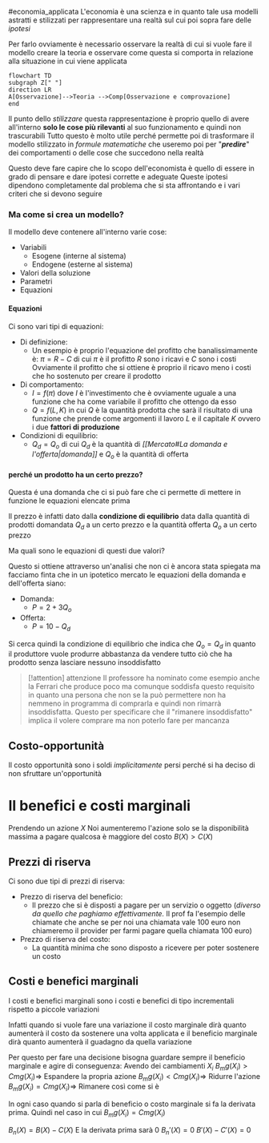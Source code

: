 #economia_applicata
L'economia è una scienza e in quanto tale usa modelli astratti e stilizzati per rappresentare una realtà sul cui poi sopra fare delle *ipotesi*

Per farlo ovviamente è necessario osservare la realtà di cui si vuole fare il modello creare la teoria e osservare come questa si comporta in relazione alla situazione in cui viene applicata

```mermaid
flowchart TD
subgraph Z[" "]
direction LR
A[Osservazione]-->Teoria -->Comp[Osservazione e comprovazione]
end
``` 

Il punto dello *stilizzare* questa rappresentazione è proprio quello di avere all'interno **solo le cose più rilevanti** al suo funzionamento e quindi non trascurabili
Tutto questo è molto utile perché permette poi di trasformare il modello stilizzato in *formule matematiche* che useremo poi per "***predire***" dei comportamenti o delle cose che succedono nella realtà

Questo deve fare capire che lo scopo dell'economista è quello di essere in grado di pensare e dare ipotesi corrette e adeguate
Queste ipotesi dipendono completamente dal problema che si sta affrontando e i vari criteri che si devono seguire

### Ma come si crea un modello?

Il modello deve contenere all'interno varie cose:
- Variabili
	- Esogene (interne al sistema)
	- Endogene (esterne al sistema)
- Valori della soluzione
- Parametri
- Equazioni

#### Equazioni
Ci sono vari tipi di equazioni:
- Di definizione:
  - Un esempio è proprio l'equazione del profitto che banalissimamente  è:
  $\pi=R-C$ di cui $\pi$ è il profitto $R$ sono i ricavi e $C$ sono i costi
  Ovviamente il profitto che si ottiene è proprio il ricavo meno i costi che ho sostenuto per creare il prodotto
- Di comportamento:
  - $I=f(\pi)$ dove $I$ è l'investimento che è ovviamente uguale a una funzione che ha come variabile il profitto che ottengo da esso
  - $Q=f(L,K)$ in cui $Q$  è la quantità prodotta che sarà il risultato di una funzione che prende come argomenti il lavoro $L$ e il capitale $K$ ovvero i due **fattori di produzione**
- Condizioni di equilibrio:
	- $Q_d=Q_o$ di cui $Q_d$ è la quantità di *[[Mercato#La domanda e l'offerta|domanda]]* e $Q_o$ è la quantità di offerta


#### perché un prodotto ha un certo prezzo?
Questa é una domanda che ci si può fare che ci permette di mettere in funzione le equazioni elencate prima

Il prezzo è infatti dato dalla **condizione di equilibrio** data dalla quantità di prodotti domandata $Q_d$ a un certo prezzo e la quantità offerta $Q_o$ a un certo prezzo

Ma quali sono le equazioni di questi due valori?

Questo si ottiene attraverso un'analisi che non ci è ancora stata spiegata ma facciamo finta che in un ipotetico mercato le equazioni della domanda e dell'offerta siano:
- Domanda:
	- $P=2+3Q_o$
- Offerta:
	- $P=10-Q_d$

Si cerca quindi la condizione di equilibrio che indica che $Q_o=Q_d$ in quanto il produttore vuole produrre abbastanza da vendere tutto ciò che ha prodotto senza lasciare nessuno insoddisfatto
> [!attention] attenzione
> Il professore ha nominato come esempio anche la Ferrari che produce poco ma comunque soddisfa questo requisito in quanto una persona che non se la può permettere non ha nemmeno in programma di comprarla e quindi non rimarrà insoddisfatta.
> Questo per specificare che il "rimanere insoddisfatto" implica il volere comprare ma non poterlo fare per mancanza

## Costo-opportunità
Il costo opportunità sono i soldi *implicitamente* persi perché si ha deciso di non sfruttare un'opportunità

# Il benefici e costi marginali
Prendendo un azione $X$
Noi aumenteremo l'azione solo se la disponibilità massima a pagare qualcosa è maggiore del costo
$B(X)>C(X)$

## Prezzi di riserva
Ci sono due tipi di prezzi di riserva:
- Prezzo di riserva del beneficio:
	- Il prezzo che si è disposti a pagare per un servizio o oggetto (*diverso da quello che paghiamo effettivamente.* Il prof fa l'esempio delle chiamate che anche se per noi una chiamata vale 100 euro non chiameremo il provider per farmi pagare quella chiamata 100 euro)
- Prezzo di riserva del costo:
	- La quantità minima che sono disposto a ricevere per poter sostenere un costo

## Costi e benefici marginali
I costi e benefici marginali sono i costi e benefici di tipo incrementali rispetto a piccole variazioni

Infatti quando si vuole fare una variazione il costo marginale dirà quanto aumenterà il costo da sostenere una volta applicata e il beneficio marginale dirà quanto aumenterà il guadagno da quella variazione

Per questo per fare una decisione bisogna guardare sempre il beneficio marginale e agire di conseguenza:
Avendo dei cambiamenti $X_i$
$B_mg(X_i)>Cmg(X_i) \Longrightarrow$ Espandere la propria azione
$B_mg(X_i)<Cmg(X_i) \Longrightarrow$ Ridurre l'azione
$B_mg(X_i)=Cmg(X_i) \Longrightarrow$ Rimanere così come si è

In ogni caso quando si parla di beneficio o costo marginale si fa la derivata prima.
Quindi nel caso in cui $B_mg(X_i)=Cmg(X_i)$

$B_n(X)= B(X)-C(X)$
E la derivata prima sarà $0$
$B_n'(X)=0$
$B'(X)-C'(X)=0$

